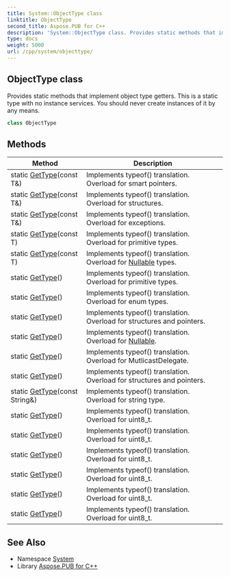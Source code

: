 ```yaml
---
title: System::ObjectType class
linktitle: ObjectType
second_title: Aspose.PUB for C++
description: 'System::ObjectType class. Provides static methods that implement object type getters. This is a static type with no instance services. You should never create instances of it by any means in C++.'
type: docs
weight: 5000
url: /cpp/system/objecttype/
---
```

## ObjectType class


Provides static methods that implement object type getters. This is a static type with no instance services. You should never create instances of it by any means.

```cpp
class ObjectType
```

## Methods

| Method | Description |
| --- | --- |
| static [GetType](./gettype/)(const T\&) | Implements typeof() translation. Overload for smart pointers. |
| static [GetType](./gettype/)(const T\&) | Implements typeof() translation. Overload for structures. |
| static [GetType](./gettype/)(const T\&) | Implements typeof() translation. Overload for exceptions. |
| static [GetType](./gettype/)(const T) | Implements typeof() translation. Overload for primitive types. |
| static [GetType](./gettype/)(const T) | Implements typeof() translation. Overload for [Nullable](../nullable/) types. |
| static [GetType](./gettype/)() | Implements typeof() translation. Overload for primitive types. |
| static [GetType](./gettype/)() | Implements typeof() translation. Overload for enum types. |
| static [GetType](./gettype/)() | Implements typeof() translation. Overload for structures and pointers. |
| static [GetType](./gettype/)() | Implements typeof() translation. Overload for [Nullable](../nullable/). |
| static [GetType](./gettype/)() | Implements typeof() translation. Overload for MutlicastDelegate. |
| static [GetType](./gettype/)() | Implements typeof() translation. Overload for structures and pointers. |
| static [GetType](./gettype/)(const String\&) | Implements typeof() translation. Overload for string type. |
| static [GetType](./gettype/)() | Implements typeof() translation. Overload for uint8_t. |
| static [GetType](./gettype/)() | Implements typeof() translation. Overload for uint8_t. |
| static [GetType](./gettype/)() | Implements typeof() translation. Overload for uint8_t. |
| static [GetType](./gettype/)() | Implements typeof() translation. Overload for uint8_t. |
| static [GetType](./gettype/)() | Implements typeof() translation. Overload for uint8_t. |
| static [GetType](./gettype/)() | Implements typeof() translation. Overload for uint8_t. |
## See Also

* Namespace [System](../)
* Library [Aspose.PUB for C++](../../)
